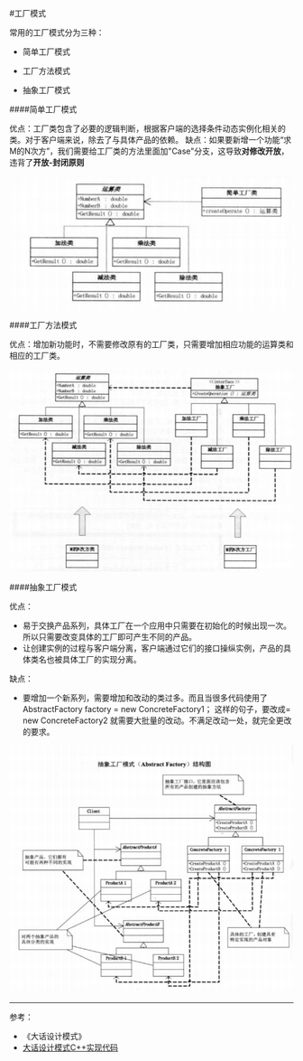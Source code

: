 #工厂模式

常用的工厂模式分为三种：

  * 简单工厂模式

  * 工厂方法模式

  * 抽象工厂模式

####简单工厂模式

优点：工厂类包含了必要的逻辑判断，根据客户端的选择条件动态实例化相关的类。对于客户端来说，除去了与具体产品的依赖。
缺点：如果要新增一个功能“求M的N次方”，我们需要给工厂类的方法里面加"Case"分支，这导致**对修改开放**，违背了**开放-封闭原则**

![](./pic/Factory_simple.png)


####工厂方法模式

优点：增加新功能时，不需要修改原有的工厂类，只需要增加相应功能的运算类和相应的工厂类。


![](./pic/Factory_methods.png)


####抽象工厂模式

优点：
* 易于交换产品系列，具体工厂在一个应用中只需要在初始化的时候出现一次。所以只需要改变具体的工厂即可产生不同的产品。
* 让创建实例的过程与客户端分离，客户端通过它们的接口操纵实例，产品的具体类名也被具体工厂的实现分离。

缺点：
* 要增加一个新系列，需要增加和改动的类过多。而且当很多代码使用了AbstractFactory factory = new  ConcreteFactory1； 这样的句子，要改成= new  ConcreteFactory2 就需要大批量的改动。不满足改动一处，就完全更改的要求。

![](./pic/Factory_abstract.png)

---
参考：
* 《大话设计模式》
* [大话设计模式C++实现代码](https://github.com/yogykwan/design-patterns-cpp)